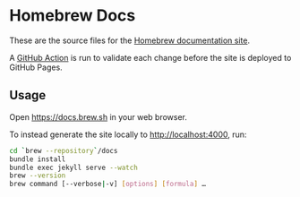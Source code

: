 # Homebrew Docs

These are the source files for the [Homebrew documentation site](https://docs.brew.sh/).

A [GitHub Action](https://github.com/Homebrew/brew/blob/master/.github/workflows/docs.yml) is run to validate each change before the site is deployed to GitHub Pages.

## Usage

Open <https://docs.brew.sh> in your web browser.

To instead generate the site locally to <http://localhost:4000>, run:

```bash
cd `brew --repository`/docs
bundle install
bundle exec jekyll serve --watch
brew --version
brew command [--verbose|-v] [options] [formula] …


